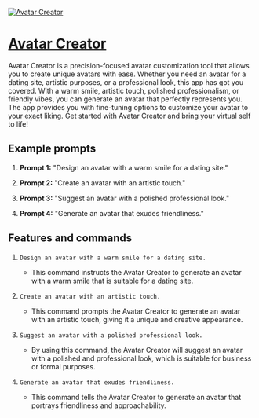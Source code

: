 [![Avatar Creator](null)](https://chat.openai.com/g/g-DFH2JIWzc-avatar-creator)

# [Avatar Creator](https://chat.openai.com/g/g-DFH2JIWzc-avatar-creator)

Avatar Creator is a precision-focused avatar customization tool that allows you to create unique avatars with ease. Whether you need an avatar for a dating site, artistic purposes, or a professional look, this app has got you covered. With a warm smile, artistic touch, polished professionalism, or friendly vibes, you can generate an avatar that perfectly represents you. The app provides you with fine-tuning options to customize your avatar to your exact liking. Get started with Avatar Creator and bring your virtual self to life!

## Example prompts

1. **Prompt 1:** "Design an avatar with a warm smile for a dating site."

2. **Prompt 2:** "Create an avatar with an artistic touch."

3. **Prompt 3:** "Suggest an avatar with a polished professional look."

4. **Prompt 4:** "Generate an avatar that exudes friendliness."


## Features and commands

1. `Design an avatar with a warm smile for a dating site.`
   - This command instructs the Avatar Creator to generate an avatar with a warm smile that is suitable for a dating site.

2. `Create an avatar with an artistic touch.`
   - This command prompts the Avatar Creator to generate an avatar with an artistic touch, giving it a unique and creative appearance.

3. `Suggest an avatar with a polished professional look.`
   - By using this command, the Avatar Creator will suggest an avatar with a polished and professional look, which is suitable for business or formal purposes.

4. `Generate an avatar that exudes friendliness.`
   - This command tells the Avatar Creator to generate an avatar that portrays friendliness and approachability.